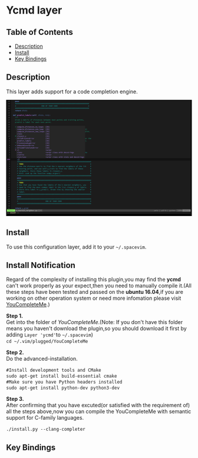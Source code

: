 # Ycmd layer

## Table of Contents

<!-- vim-markdown-toc GFM -->
* [Description](#description)
* [Install](#install)
* [Key Bindings](#key-bindings)

<!-- vim-markdown-toc -->

## Description

This layer adds support for a code completion engine.

![screenshot](img/screenshot.png)

## Install

To use this configuration layer, add it to your `~/.spacevim`.

## Install Notification
Regard of the complexity of installing this plugin,you may find the **ycmd** can't work properly as your expect,then you need to manually compile it.(All these steps have been tested and passed on the **ubuntu 16.04**,if you are working on other operation system or need more infomation please visit [YouCompleteMe](https://github.com/Valloric/YouCompleteMe).)

**Step 1.**		
Get into the folder of *YouCompleteMe*.(Note: If you don't have this folder means you haven't download the plugin,so you should download it first by adding ```Layer 'ycmd'```to ```~/.spacevim```) 	
```cd ~/.vim/plugged/YouCompleteMe```		

**Step 2.**		
Do the advanced-installation.		

```
#Install development tools and CMake
sudo apt-get install build-essential cmake
#Make sure you have Python headers installed
sudo apt-get install python-dev python3-dev
```			
**Step 3.**		
After confirming that you have excuted(or satisfied with the requirement of) all the steps above,now you can compile the YouCompleteMe with semantic support for C-family languages.

```
./install.py --clang-completer
```

## Key Bindings

